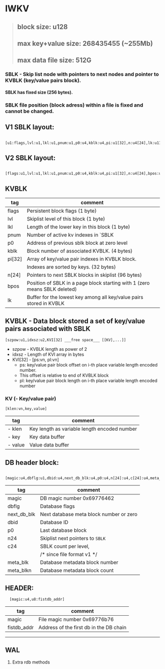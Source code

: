 # IWKV

>
>
> ## block size: u128
>
> ## max key+value size: 268435455 (~255Mb)
>
> ## max data file size: 512G
>

### SBLK - Skip list node with pointers to next nodes and pointer to KVBLK (key/value pairs block).       
#### SBLK has fixed size (256 bytes). 
### SBLK file position (block adress) within a file is fixed and cannot be changed.

## V1 SBLK layout:
```
  [u1:flags,lvl:u1,lkl:u1,pnum:u1,p0:u4,kblk:u4,pi:u1[32],n:u4[24],lk:u116]:u256
```
## V2 SBLK layout:
```
  [flags:u1,lvl:u1,lkl:u1,pnum:u1,p0:u4,kblk:u4,pi:u1[32],n:u4[24],bpos:u1,lk:u115]:u256
```

## KVBLK
| tag          | comment
|--------------|----------------------------
|   flags  |  Persistent block flags (1 byte)
|   lvl    |  Skiplist level of this block (1 byte)
|   lkl    |  Length of the lower key in this block (1 byte)
|   pnum   |  Number of active kv indexes in `SBLK| | pi`
|   p0     |  Address of previous sblk block at zero level
|   kblk   |  Block number of associated KVBLK. (4 bytes)
|   pi[32] |  Array of key/value pair indexes in KVBLK block.
    |  Indexes are sorted by keys. (32 bytes)
|   n[24]  |  Pointers to next SBLK blocks in skiplist (96 bytes)
|   bpos   |  Position of SBLK in a page block starting with 1 (zero means SBLK deleted)
|   lk     |  Buffer for the lowest key among all key/value pairs stored in KVBLK


## KVBLK - Data block stored a set of key/value pairs associated with SBLK
```
[szpow:u1,idxsz:u2,KVI[32] ___free space___ [[KV],...]]
```
-  szpow   - KVBLK length as power of 2
-  idxsz   - Length of KVI array in bytes
-  KVI[32] - [ps:vn, pl:vn]
    - ps: key/value pair block offset on i-th place variable length encoded number.
    - This offset is relative to end of KVBLK block
    - pl: key/value pair block length on i-th place variable length encoded number

###  KV (- Key/value pair)  
```
[klen:vn,key,value]
```        
| tag          | comment
|--------------|----------------------------
|        - klen|   Key length as variable length encoded number
|        - key|    Key data buffer
|        - value|  Value data buffer

## DB header block:
```
  [magic:u4,dbflg:u1,dbid:u4,next_db_blk:u4,p0:u4,n[24]:u4,c[24]:u4,meta_blk:u4,meta_len:u4]:217
```
| tag          | comment
|--------------|----------------------------
|  magic       |  DB magic number 0x69776462
|  dbflg       |  Database flags
|  next_db_blk |  Next database meta block number or zero
|  dbid        |  Database ID
|  p0          |  Last database block
|  n24         |  Skiplist next pointers to `SBLK`
|  c24         |  SBLK count per level,
|   | /* since file format v1 */
|  meta_blk    |  Database metadata block number
|  meta_blkn   |  Database metadata block count

## HEADER:
```
  [magic:u4,u8:fistdb_addr]
```
| tag          | comment
|--------------|----------------------------
|  magic       |  File magic number 0x69776b76
|  fistdb_addr |  Address of the first db in the DB chain

------------------------------------------------------------

## WAL

1. Extra rdb methods




